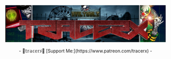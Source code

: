 <img src="https://github.com/traserx/traserx/blob/main/et.png">
<p align="center">
- 🎈𝕥𝕣𝕒𝕔𝕖𝕣ﾒ🤡 [Support Me:](https://www.patreon.com/tracerx)
- 
</p>

